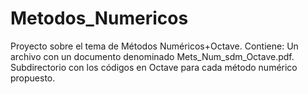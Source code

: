 # Metodos_Numericos
Proyecto sobre el tema de Métodos Numéricos+Octave.
Contiene:
     Un archivo con un documento denominado Mets_Num_sdm_Octave.pdf.  
   Subdirectorio con los códigos en Octave para cada método numérico propuesto.  
   
